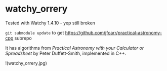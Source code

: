 # watchy_orrery

Tested with Watchy 1.4.10 - yep still broken


`git submodule update` to get  https://github.com/jfcarr/practical-astronomy-cpp subrepo

It has algorithms from *Practical Astronomy with your Calculator or Spreadsheet* by Peter Duffett-Smith, implemented in C++.

!(watchy_orrery.jpg)

